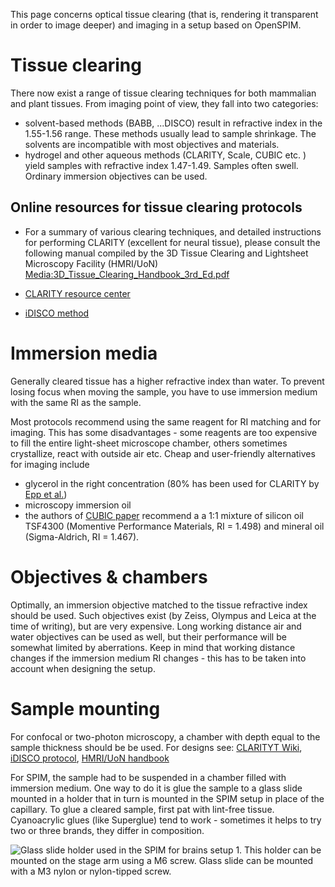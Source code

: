 ---
---
This page concerns optical tissue clearing (that is, rendering it
transparent in order to image deeper) and imaging in a setup based on
OpenSPIM.

# Tissue clearing

There now exist a range of tissue clearing techniques for both mammalian
and plant tissues. From imaging point of view, they fall into two
categories:

  - solvent-based methods (BABB, ...DISCO) result in refractive index in
    the 1.55-1.56 range. These methods usually lead to sample shrinkage.
    The solvents are incompatible with most objectives and materials.
  - hydrogel and other aqueous methods (CLARITY, Scale, CUBIC etc. )
    yield samples with refractive index 1.47-1.49. Samples often swell.
    Ordinary immersion objectives can be used.

## Online resources for tissue clearing protocols

  - For a summary of various clearing techniques, and detailed
    instructions for performing CLARITY (excellent for neural tissue),
    please consult the following manual compiled by the 3D Tissue
    Clearing and Lightsheet Microscopy Facility (HMRI/UoN)
    [Media:3D\_Tissue\_Clearing\_Handbook\_3rd\_Ed.pdf](Media:3D_Tissue_Clearing_Handbook_3rd_Ed.pdf "wikilink")

<!-- end list -->

  - [CLARITY resource center](http://clarityresourcecenter.org/)

<!-- end list -->

  - [iDISCO method](https://idisco.info/)

# Immersion media

Generally cleared tissue has a higher refractive index than water. To
prevent losing focus when moving the sample, you have to use immersion
medium with the same RI as the sample.

Most protocols recommend using the same reagent for RI matching and for
imaging. This has some disadvantages - some reagents are too expensive
to fill the entire light-sheet microscope chamber, others sometimes
crystallize, react with outside air etc. Cheap and user-friendly
alternatives for imaging include

  - glycerol in the right concentration (80% has been used for CLARITY
    by [Epp et al.](http://eneuro.org/content/2/3/ENEURO.0022-15.2015))
  - microscopy immersion oil
  - the authors of [CUBIC
    paper](http://www.sciencedirect.com/science/article/pii/S0092867414004188)
    recommend a a 1:1 mixture of silicon oil TSF4300 (Momentive
    Performance Materials, RI = 1.498) and mineral oil (Sigma-Aldrich,
    RI = 1.467).

# Objectives & chambers

Optimally, an immersion objective matched to the tissue refractive index
should be used. Such objectives exist (by Zeiss, Olympus and Leica at
the time of writing), but are very expensive. Long working distance air
and water objectives can be used as well, but their performance will be
somewhat limited by aberrations. Keep in mind that working distance
changes if the immersion medium RI changes - this has to be taken into
account when designing the setup.

# Sample mounting

For confocal or two-photon microscopy, a chamber with depth equal to the
sample thickness should be be used. For designs see: [CLARITYT
Wiki](http://wiki.claritytechniques.org/index.php/Sample_Mounting#Whole_brain_mounting_for_confocal_imaging),
[iDISCO
protocol](https://idiscodotinfo.files.wordpress.com/2015/03/idisco-whole-mount-staining-bench-protocol-may-2016.pdf),
[HMRI/UoN
handbook](http://openspim.org/images/a/a8/3D_Tissue_Clearing_Handbook_3rd_Ed.pdf)

For SPIM, the sample had to be suspended in a chamber filled with
immersion medium. One way to do it is glue the sample to a glass slide
mounted in a holder that in turn is mounted in the SPIM setup in place
of the capillary. To glue a cleared sample, first pat with lint-free
tissue. Cyanoacrylic glues (like Superglue) tend to work - sometimes it
helps to try two or three brands, they differ in composition.

![Glass slide holder used in the SPIM for brains setup
[1](http://www.nature.com/articles/srep28209). This holder can be
mounted on the stage arm using a M6 screw. Glass slide can be mounted
with a M3 nylon or nylon-tipped screw. ](Holder.PNG
"Glass slide holder used in the SPIM for brains setup 1. This holder can be mounted on the stage arm using a M6 screw. Glass slide can be mounted with a M3 nylon or nylon-tipped screw. ")
